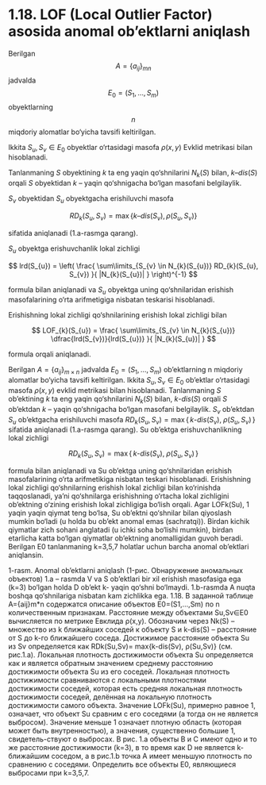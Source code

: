 # 1.18. LOF (Local Outlier Factor) asosida anomal ob’ektlarni aniqlash

Berilgan $$A=\{a_{ij}\}_{mn}$$ jadvalda $$E_{0} = (S_{1}, \ldots, S_{m})$$ obyektlarning $$n$$ miqdoriy alomatlar bo‘yicha tavsifi keltirilgan.  

Ikkita $S_{u}, S_{v} \in E_{0}$ obyektlar o‘rtasidagi masofa $\rho(x,y)$ Evklid metrikasi bilan hisoblanadi.  

Tanlanmaning $S$ obyektining $k$ ta eng yaqin qo‘shnilarini $N_{k}(S)$ bilan, $k\text{–}dis(S)$ orqali $S$ obyektidan $k$ – yaqin qo‘shnigacha bo‘lgan masofani belgilaylik.  

$S_{v}$ obyektidan $S_{u}$ obyektgacha erishiluvchi masofa  

$$
RD_{k}(S_{u}, S_{v}) = \max \{k\text{–}dis(S_{v}), \, \rho(S_{u}, S_{v}) \}
$$  

sifatida aniqlanadi (1.a-rasmga qarang).  

$S_{u}$ obyektga erishuvchanlik lokal zichligi  

$$
lrd(S_{u}) = \left( \frac{ \sum\limits_{S_{v} \in N_{k}(S_{u})} RD_{k}(S_{u}, S_{v}) }{ |N_{k}(S_{u})| } \right)^{-1}
$$  

formula bilan aniqlanadi va $S_{u}$ obyektga uning qo‘shnilaridan erishish masofalarining o‘rta arifmetigiga nisbatan teskarisi hisoblanadi.  

Erishishning lokal zichligi qo‘shnilarining erishish lokal zichligi bilan  

$$
LOF_{k}(S_{u}) = \frac{ \sum\limits_{S_{v} \in N_{k}(S_{u})} \dfrac{lrd(S_{v})}{lrd(S_{u})} }{ |N_{k}(S_{u})| }
$$  

formula orqali aniqlanadi.

Berilgan $A = \{ a_{ij} \}_{m \times n}$ jadvalda $E_{0} = (S_{1}, \ldots, S_{m})$ ob’ektlarning n miqdoriy alomatlar bo‘yicha tavsifi keltirilgan. Ikkita $S_{u}, S_{v} \in E_{0}$ ob’ektlar o‘rtasidagi masofa $\rho(x,y)$ еvklid metrikasi bilan hisoblanadi. Tanlanmaning $S$ ob’ektining $k$ ta eng yaqin qo‘shnilarini $N_{k}(S)$ bilan, $k\text{-}dis(S)$ orqali $S$ ob’ektdan $k$ – yaqin qo‘shnigacha bo‘lgan masofani belgilaylik. $S_{v}$ ob’ektdan $S_{u}$ ob’ektgacha erishiluvchi masofa $RD_{k}(S_{u}, S_{v}) = \max \{\, k\text{-}dis(S_{v}), \; \rho(S_{u}, S_{v}) \,\}$ sifatida aniqlanadi (1.a-rasmga qarang).
Su ob’ektga erishuvchanlikning lokal zichligi

$$
RD_{k}(S_{u}, S_{v}) = \max \{\, k\text{-}dis(S_{v}), \; \rho(S_{u}, S_{v}) \,\}
$$

formula bilan aniqlanadi va Su ob’ektga uning qo‘shnilaridan erishish masofalarining o‘rta arifmetikiga nisbatan teskari hisoblanadi. Erishishning lokal zichligi qo‘shnilarning erishish lokal zichligi bilan
ko‘rinishda taqqoslanadi, ya’ni qo‘shnilarga erishishning o‘rtacha lokal zichligini ob’ektning o‘zining erishish lokal zichligiga bo‘lish orqali.
Agar LOFk(Su), 1 yaqin yaqin qiymat teng bo‘lsa, Su ob’ektni qo‘shnilar bilan qiyoslash mumkin bo‘ladi (u holda bu ob’ekt anomal emas (sachratqi)). Birdan kichik qiymatlar zich sohani anglatadi (u ichki soha bo‘lishi mumkin), birdan еtarlicha katta bo‘lgan qiymatlar ob’ektning anomalligidan guvoh beradi.
Berilgan E0 tanlanmaning k=3,5,7 holatlar uchun barcha anomal ob’ektlari aniqlansin.

1-rasm. Anomal ob’ektlarni aniqlash
 (1-рис. Оbнaружeниe aномaльных оbъeктов)
1.a – rasmda V va S ob’ektlari bir xil erishish masofasiga ega (k=3) bo‘lgan holda D ob’ekt k- yaqin qo‘shni bo‘lmaydi. 1.b-rasmda A nuqta boshqa qo‘shnilariga nisbatan kam zichlikka ega.
1.18. В заданной таблице A={aij}m*n содержатся описание объектов E0=(S1,…,Sm) по n количественным признакам. Расстояние между объектами Su,Sv∈E0 вычисляется по метрике Евклида ρ(x,y). Обозначим через Nk(S) – множество из k ближайших соседей к объекту S и k-dis(S) – расстояние от S до k-го ближайшего соседа. Достижимое расстояние объекта Su из Sv определяется как RDk(Su,Sv)= max{k-dis(Sv), ρ(Su,Sv)} (см. рис.1.а).
Локальная плотность достижимости объекта Su определяется как
и является обратным значением среднему расстоянию достижимости объекта Su из его соседей. Локальная плотность достижимости сравниваются с локальными плотностями достижимости соседей,
которая есть средняя локальная плотность достижимости соседей, делённая на локальную плотность достижимости самого объекта.
Значение LOFk(Su), примерно равное 1, означает, что объект Su сравним с его соседями (а тогда он не является выбросом). Значение меньше 1 означает плотную область (которая может быть внутренностью), а значения, существенно большие 1, свидетель-ствуют о выбросах.
В рис. 1.а объекты B и C имеют одно и то же расстояние достижимости (k=3), в то время как D не является k-ближайшим соседом, а в рис.1.b точка A имеет меньшую плотность по сравнению с соседями.
Определить все объекты E0, являющиеся выбросами при k=3,5,7.
